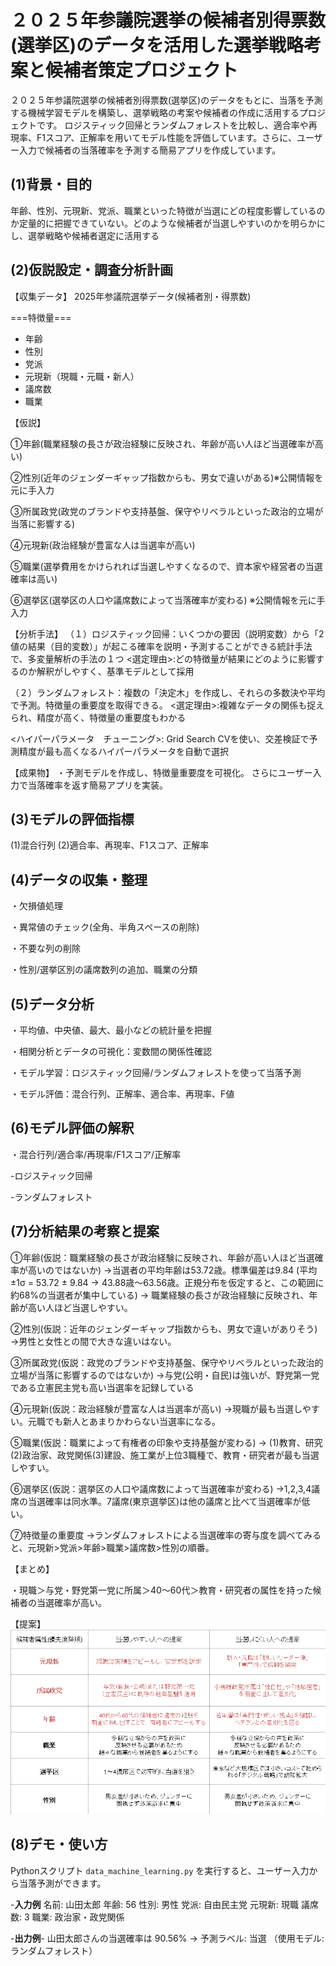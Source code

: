 # ２０２５年参議院選挙の候補者別得票数(選挙区)のデータを活用した選挙戦略考案と候補者策定プロジェクト

２０２５年参議院選挙の候補者別得票数(選挙区)のデータをもとに、当落を予測する機械学習モデルを構築し、選挙戦略の考案や候補者の作成に活用するプロジェクトです。  ロジスティック回帰とランダムフォレストを比較し、適合率や再現率、F1スコア、正解率を用いてモデル性能を評価しています。さらに、ユーザー入力で候補者の当落確率を予測する簡易アプリを作成しています。

## (1)背景・目的

年齢、性別、元現新、党派、職業といった特徴が当選にどの程度影響しているのか定量的に把握できていない。どのような候補者が当選しやすいのかを明らかにし、選挙戦略や候補者選定に活用する

## (2)仮説設定・調査分析計画

【収集データ】
2025年参議院選挙データ(候補者別・得票数)

===特徴量===
  - 年齢
  - 性別
  - 党派
  - 元現新（現職・元職・新人）
  - 議席数
  - 職業

【仮説】

①年齢(職業経験の長さが政治経験に反映され、年齢が高い人ほど当選確率が高い)

②性別(近年のジェンダーギャップ指数からも、男女で違いがある)※公開情報を元に手入力

③所属政党(政党のブランドや支持基盤、保守やリベラルといった政治的立場が当落に影響する)

④元現新(政治経験が豊富な人は当選率が高い)

⑤職業(選挙費用をかけられれば当選しやすくなるので、資本家や経営者の当選確率は高い)

⑥選挙区(選挙区の人口や議席数によって当落確率が変わる) ※公開情報を元に手入力

【分析手法】
（１）ロジスティック回帰：いくつかの要因（説明変数）から「2値の結果（目的変数）」が起こる確率を説明・予測することができる統計手法で、多変量解析の手法の１つ
<選定理由>:どの特徴量が結果にどのように影響するのか解釈がしやすく、基準モデルとして採用

（２）ランダムフォレスト：複数の「決定木」を作成し、それらの多数決や平均で予測。特徴量の重要度を取得できる。
<選定理由>:複雑なデータの関係も捉えられ、精度が高く、特徴量の重要度もわかる

<ハイパーパラメータ　チューニング>:
Grid Search CVを使い、交差検証で予測精度が最も高くなるハイパーパラメータを自動で選択

【成果物】
・予測モデルを作成し、特徴量重要度を可視化。
さらにユーザー入力で当落確率を返す簡易アプリを実装。

## (3)モデルの評価指標

(1)混合行列
(2)適合率、再現率、F1スコア、正解率

## (4)データの収集・整理

・欠損値処理

・異常値のチェック(全角、半角スペースの削除)

・不要な列の削除

・性別/選挙区別の議席数列の追加、職業の分類

## (5)データ分析

・平均値、中央値、最大、最小などの統計量を把握  

・相関分析とデータの可視化：変数間の関係性確認

・モデル学習：ロジスティック回帰/ランダムフォレストを使って当落予測

・モデル評価：混合行列、正解率、適合率、再現率、F値

## (6)モデル評価の解釈

・混合行列/適合率/再現率/F1スコア/正解率

-ロジスティック回帰

-ランダムフォレスト

## (7)分析結果の考察と提案

①年齢(仮説：職業経験の長さが政治経験に反映され、年齢が高い人ほど当選確率が高いのではないか)
→当選者の平均年齢は53.72歳。標準偏差は9.84
(平均 ±1σ = 53.72 ± 9.84 → 43.88歳～63.56歳。正規分布を仮定すると、この範囲に約68%の当選者が集中している)
→ 職業経験の長さが政治経験に反映され、年齢が高い人ほど当選しやすい。

②性別(仮説：近年のジェンダーギャップ指数からも、男女で違いがありそう)
→男性と女性との間で大きな違いはない。

③所属政党(仮説：政党のブランドや支持基盤、保守やリベラルといった政治的立場が当落に影響するのではないか)
→与党(公明・自民)は強いが、野党第一党である立憲民主党も高い当選率を記録している

④元現新(仮説：政治経験が豊富な人は当選率が高い)
→現職が最も当選しやすい。元職でも新人とあまりかわらない当選率になる。

⑤職業(仮説：職業によって有権者の印象や支持基盤が変わる)
→ (1)教育、研究(2)政治家、政党関係(3)建設、施工業が上位3職種で、教育・研究者が最も当選しやすい。

⑥選挙区(仮説：選挙区の人口や議席数によって当選確率が変わる)
→1,2,3,4議席の当選確率は同水準。7議席(東京選挙区)は他の議席と比べて当選確率が低い。

⑦特徴量の重要度
→ランダムフォレストによる当選確率の寄与度を調べてみると、元現新>党派>年齢>職業>議席数>性別の順番。

【まとめ】

・現職＞与党・野党第一党に所属＞40～60代＞教育・研究者の属性を持った候補者の当選確率が高い。

【提案】
![サンプル画像](images/proposal.png)

## (8)デモ・使い方
Pythonスクリプト `data_machine_learning.py` を実行すると、ユーザー入力から当落予測ができます。

-**入力例**
名前: 山田太郎
年齢: 56
性別: 男性
党派: 自由民主党
元現新: 現職
議席数: 3
職業: 政治家・政党関係

-**出力例**-
山田太郎さんの当選確率は 90.56% → 予測ラベル: 当選
（使用モデル: ランダムフォレスト）
